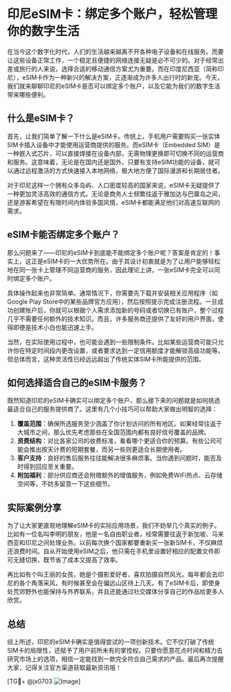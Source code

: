 # 印尼eSIM卡：绑定多个账户，轻松管理你的数字生活

在当今这个数字化时代，人们的生活越来越离不开各种电子设备和在线服务。而要让这些设备正常工作，一个稳定且便捷的网络连接无疑是必不可少的。对于经常出差或旅行的人来说，选择合适的移动通信方案尤为重要。而在印度尼西亚（简称印尼），eSIM卡作为一种新兴的解决方案，正逐渐成为许多人出行时的新宠。今天，我们就来聊聊印尼的eSIM卡是否可以绑定多个账户，以及它能为我们的数字生活带来哪些便利。

## 什么是eSIM卡？

首先，让我们简单了解一下什么是eSIM卡。传统上，手机用户需要购买一张实体SIM卡插入设备中才能使用运营商提供的服务。而eSIM卡（Embedded SIM）是一种嵌入式芯片，可以直接焊接在设备内部，无需物理更换即可切换不同的运营商和服务。这意味着，无论是在国内还是国外，只要有支持eSIM功能的设备，就可以通过远程激活的方式快速接入本地网络，极大地方便了国际漫游和长期居住者。

对于印尼这样一个拥有众多岛屿、人口密度较高的国家来说，eSIM卡无疑提供了一种更加灵活高效的通信方式。无论是商务人士频繁往返于雅加达与巴厘岛之间，还是游客希望在有限时间内体验多国风情，eSIM卡都能满足他们对高速互联网的需求。

## eSIM卡能否绑定多个账户？

那么问题来了——印尼的eSIM卡到底能不能绑定多个账户呢？答案是肯定的！事实上，这正是eSIM卡的一大优势所在。由于其设计初衷就是为了让用户能够轻松地在同一张卡上管理不同运营商的服务，因此理论上讲，一张eSIM卡完全可以同时绑定多个账户。

具体操作起来也非常简单。通常情况下，你需要先下载并安装相关应用程序（如Google Play Store中的某些品牌官方应用），然后按照提示完成注册流程。一旦成功创建账户后，你就可以根据个人需求添加新的号码或者切换已有账户，整个过程几乎不需要任何额外的技术知识。而且，许多服务商还提供了友好的用户界面，使得即便是技术小白也能迅速上手。

当然，在实际使用过程中，也可能会遇到一些限制条件。比如某些运营商可能只允许你在特定时间段内更改设置，或者要求达到一定信用额度才能解锁高级功能等。但总体而言，这种灵活性已经远远超出了传统实体SIM卡所能提供的范围。

## 如何选择适合自己的eSIM卡服务？

既然知道印尼的eSIM卡确实可以绑定多个账户，那么接下来的问题就是如何挑选最适合自己的服务提供商了。这里有几个小技巧可以帮助大家做出明智的选择：

1. **覆盖范围**：确保所选服务至少涵盖了你计划访问的所有地区。如果经常往返于大城市之间，那么优先考虑那些在全国范围内都有良好信号覆盖的品牌。
2. **资费结构**：对比各家公司的收费标准，看看哪个更适合你的预算。有些公司可能会推出按天计费的短期套餐，而另一些则更适合长期使用者。
3. **客户支持**：良好的售后服务往往能解决很多麻烦事。当你遇到问题时，能否及时得到回应至关重要。
4. **附加福利**：部分供应商还会附赠额外的增值服务，例如免费WiFi热点、云存储空间等，不妨多留意一下这些细节。

## 实际案例分享

为了让大家更直观地理解eSIM卡的实际应用场景，我们不妨举几个真实的例子。比如有一位名叫李明的朋友，他是一名自由职业者，经常需要往返于新加坡、马来西亚和印尼之间处理业务。以前每次换个国家都要重新买一张新SIM卡，不仅麻烦还浪费时间。自从开始使用eSIM之后，他只需在手机里设置好相应的配置文件即可无缝切换，既节省了成本又提高了效率。

再比如有个叫王丽的女孩，她是个摄影爱好者，喜欢拍摄自然风光。每年都会去印尼的各个角落采风，有时候甚至会在偏远山区待上几天。有了eSIM卡后，即使身处荒郊野外也能保持与外界联系，并且还能通过社交媒体分享自己的作品给更多人欣赏。

## 总结

综上所述，印尼的eSIM卡确实是值得尝试的一项创新技术。它不仅打破了传统SIM卡的局限性，还赋予了用户前所未有的掌控权。只要你愿意花点时间和精力去研究市场上的选项，相信一定能找到一款完全符合自己需求的产品。最后再次提醒大家，记得关注官方渠道获取最新资讯哦！

[TG💪+ @jx0703 ![Image](https://github.com/user-attachments/assets/dbca1d08-cadb-493c-b0ec-ad6f7a83f270)]